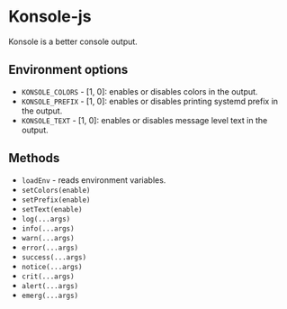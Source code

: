 # Konsole-js

Konsole is a better console output.

## Environment options
* `KONSOLE_COLORS` - [1, 0]: enables or disables colors in the output.
* `KONSOLE_PREFIX` - [1, 0]: enables or disables printing systemd prefix in the output.
* `KONSOLE_TEXT` - [1, 0]: enables or disables message level text in the output.

## Methods
* `loadEnv` - reads environment variables.
* `setColors(enable)`
* `setPrefix(enable)`
* `setText(enable)`
* `log(...args)`
* `info(...args)`
* `warn(...args)`
* `error(...args)`
* `success(...args)`
* `notice(...args)`
* `crit(...args)`
* `alert(...args)`
* `emerg(...args)`
